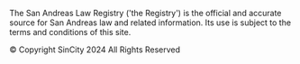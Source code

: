 The San Andreas Law Registry ('the Registry') is the official and accurate source for San Andreas law and related information. Its use is subject to the terms and conditions of this site.

© Copyright SinCity 2024 All Rights Reserved

